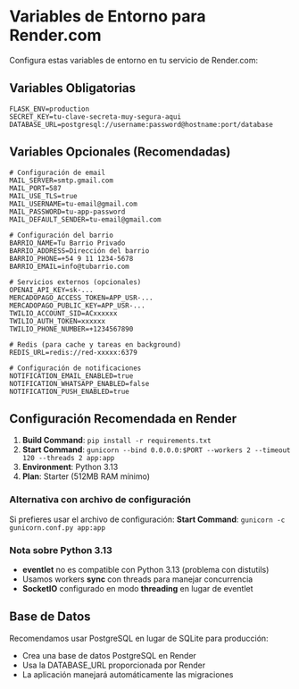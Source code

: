 # Variables de Entorno para Render.com

Configura estas variables de entorno en tu servicio de Render.com:

## Variables Obligatorias

```
FLASK_ENV=production
SECRET_KEY=tu-clave-secreta-muy-segura-aqui
DATABASE_URL=postgresql://username:password@hostname:port/database
```

## Variables Opcionales (Recomendadas)

```
# Configuración de email
MAIL_SERVER=smtp.gmail.com
MAIL_PORT=587
MAIL_USE_TLS=true
MAIL_USERNAME=tu-email@gmail.com
MAIL_PASSWORD=tu-app-password
MAIL_DEFAULT_SENDER=tu-email@gmail.com

# Configuración del barrio
BARRIO_NAME=Tu Barrio Privado
BARRIO_ADDRESS=Dirección del barrio
BARRIO_PHONE=+54 9 11 1234-5678
BARRIO_EMAIL=info@tubarrio.com

# Servicios externos (opcionales)
OPENAI_API_KEY=sk-...
MERCADOPAGO_ACCESS_TOKEN=APP_USR-...
MERCADOPAGO_PUBLIC_KEY=APP_USR-...
TWILIO_ACCOUNT_SID=ACxxxxxx
TWILIO_AUTH_TOKEN=xxxxxx
TWILIO_PHONE_NUMBER=+1234567890

# Redis (para cache y tareas en background)
REDIS_URL=redis://red-xxxxx:6379

# Configuración de notificaciones
NOTIFICATION_EMAIL_ENABLED=true
NOTIFICATION_WHATSAPP_ENABLED=false
NOTIFICATION_PUSH_ENABLED=true
```

## Configuración Recomendada en Render

1. **Build Command**: `pip install -r requirements.txt`
2. **Start Command**: `gunicorn --bind 0.0.0.0:$PORT --workers 2 --timeout 120 --threads 2 app:app`
3. **Environment**: Python 3.13
4. **Plan**: Starter (512MB RAM mínimo)

### Alternativa con archivo de configuración
Si prefieres usar el archivo de configuración:
**Start Command**: `gunicorn -c gunicorn.conf.py app:app`

### Nota sobre Python 3.13
- **eventlet** no es compatible con Python 3.13 (problema con distutils)
- Usamos workers **sync** con threads para manejar concurrencia
- **SocketIO** configurado en modo **threading** en lugar de eventlet

## Base de Datos

Recomendamos usar PostgreSQL en lugar de SQLite para producción:
- Crea una base de datos PostgreSQL en Render
- Usa la DATABASE_URL proporcionada por Render
- La aplicación manejará automáticamente las migraciones
